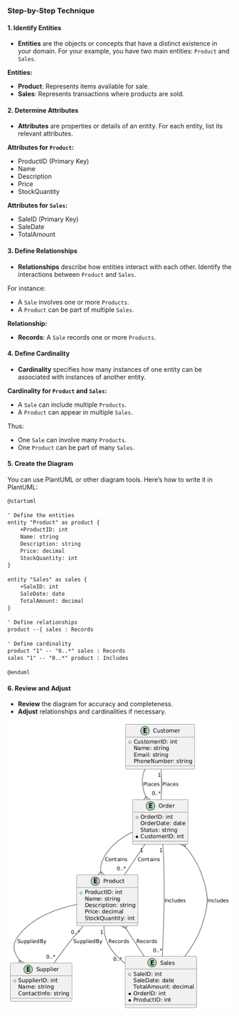### Step-by-Step Technique

#### 1. **Identify Entities**

- **Entities** are the objects or concepts that have a distinct existence in your domain. For your example, you have two main entities: `Product` and `Sales`.

**Entities:**
- **Product**: Represents items available for sale.
- **Sales**: Represents transactions where products are sold.

#### 2. **Determine Attributes**

- **Attributes** are properties or details of an entity. For each entity, list its relevant attributes.

**Attributes for `Product`:**
- ProductID (Primary Key)
- Name
- Description
- Price
- StockQuantity

**Attributes for `Sales`:**
- SaleID (Primary Key)
- SaleDate
- TotalAmount

#### 3. **Define Relationships**

- **Relationships** describe how entities interact with each other. Identify the interactions between `Product` and `Sales`.

For instance:
- A `Sale` involves one or more `Products`.
- A `Product` can be part of multiple `Sales`.

**Relationship:**
- **Records**: A `Sale` records one or more `Products`.

#### 4. **Define Cardinality**

- **Cardinality** specifies how many instances of one entity can be associated with instances of another entity.

**Cardinality for `Product` and `Sales`:**
- A `Sale` can include multiple `Products`.
- A `Product` can appear in multiple `Sales`.

Thus:
- One `Sale` can involve many `Products`.
- One `Product` can be part of many `Sales`.

#### 5. **Create the Diagram**

You can use PlantUML or other diagram tools. Here’s how to write it in PlantUML:

```plantuml
@startuml

' Define the entities
entity "Product" as product {
    +ProductID: int
    Name: string
    Description: string
    Price: decimal
    StockQuantity: int
}

entity "Sales" as sales {
    +SaleID: int
    SaleDate: date
    TotalAmount: decimal
}

' Define relationships
product --{ sales : Records

' Define cardinality
product "1" -- "0..*" sales : Records
sales "1" -- "0..*" product : Includes

@enduml
```

#### 6. **Review and Adjust**

- **Review** the diagram for accuracy and completeness.
- **Adjust** relationships and cardinalities if necessary.

![ER Diagram](ER_Diagram.png)
